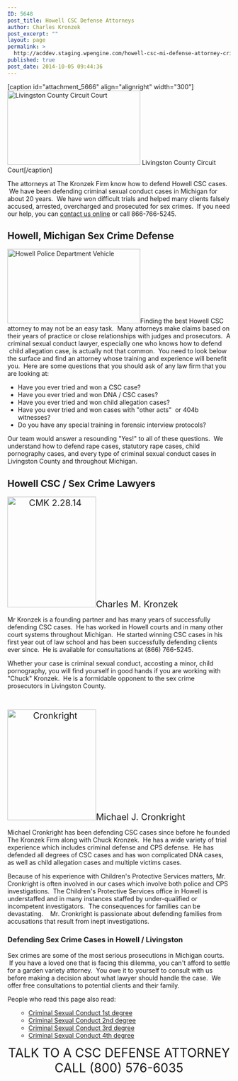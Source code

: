 ```yaml
---
ID: 5648
post_title: Howell CSC Defense Attorneys
author: Charles Kronzek
post_excerpt: ""
layout: page
permalink: >
  http://acddev.staging.wpengine.com/howell-csc-mi-defense-attorney-criminal-sexual-conduct-lawyer.html
published: true
post_date: 2014-10-05 09:44:36
---
```

[caption id="attachment_5666" align="alignright" width="300"]<a href="http://acddev.staging.wpengine.com/wp-content/uploads/2014/10/20140929_161342.jpg"><img class="wp-image-5666 size-medium" src="http://acddev.staging.wpengine.com/wp-content/uploads/2014/10/20140929_161342-300x168.jpg" alt="Livingston County Circuit Court" width="300" height="168" /></a> Livingston County Circuit Court[/caption]

The attorneys at The Kronzek Firm know how to defend Howell CSC cases.  We have been defending criminal sexual conduct cases in Michigan for about 20 years.  We have won difficult trials and helped many clients falsely accused, arrested, overcharged and prosecuted for sex crimes.  If you need our help, you can <a title="contact us online" href="http://acddev.staging.wpengine.com/contact-us.html">contact us online</a> or call 866-766-5245.
<h2>Howell, Michigan Sex Crime Defense</h2>
<a href="http://acddev.staging.wpengine.com/wp-content/uploads/2014/10/20140929_162154.jpg"><img class="alignleft wp-image-5669 size-medium" src="http://acddev.staging.wpengine.com/wp-content/uploads/2014/10/20140929_162154-300x168.jpg" alt="Howell Police Department Vehicle" width="300" height="168" /></a>Finding the best Howell CSC attorney to may not be an easy task.  Many attorneys make claims based on their years of practice or close relationships with judges and prosecutors.  A criminal sexual conduct lawyer, especially one who knows how to defend  child allegation case, is actually not that common.  You need to look below the surface and find an attorney whose training and experience will benefit you.  Here are some questions that you should ask of any law firm that you are looking at:
<ul>
	<li>Have you ever tried and won a CSC case?</li>
	<li>Have you ever tried and won DNA / CSC cases?</li>
	<li>Have you ever tried and won child allegation cases?</li>
	<li>Have you ever tried and won cases with "other acts"  or 404b witnesses?</li>
	<li>Do you have any special training in forensic interview protocols?</li>
</ul>
Our team would answer a resounding "Yes!" to all of these questions.  We understand how to defend rape cases, statutory rape cases, child pornography cases, and every type of criminal sexual conduct cases in Livingston County and throughout Michigan.
<h2>Howell CSC / Sex Crime Lawyers</h2>
<span style="text-align: center; font-size: 20px;"> <a href="http://acddev.staging.wpengine.com/wp-content/uploads/2014/03/CMK-2.28.14-e1411056356114.jpg"><img class="alignleft wp-image-2546" src="http://acddev.staging.wpengine.com/wp-content/uploads/2014/03/CMK-2.28.14-240x300.jpg" alt="CMK 2.28.14" width="200" height="250" /></a>Charles M. Kronzek</span>

Mr Kronzek is a founding partner and has many years of successfully defending CSC cases.  He has worked in Howell courts and in many other court systems throughout Michigan.  He started winning CSC cases in his first year out of law school and has been successfully defending clients ever since.  He is available for consultations at (866) 766-5245.

Whether your case is criminal sexual conduct, accosting a minor, child pornography, you will find yourself in good hands if you are working with "Chuck" Kronzek.  He is a formidable opponent to the sex crime prosecutors in Livingston County.

&nbsp;

<span style="text-align: center; font-size: 20px;"> <a href="http://acddev.staging.wpengine.com/wp-content/uploads/2014/10/Cronkright-e1412519332380.png"><img class="alignright wp-image-5662" src="http://acddev.staging.wpengine.com/wp-content/uploads/2014/10/Cronkright-e1412519332380.png" alt="Cronkright" width="200" height="250" /></a>Michael J. Cronkright</span>

Michael Cronkright has been defending CSC cases since before he founded The Kronzek Firm along with Chuck Kronzek.  He has a wide variety of trial experience which includes criminal defense and CPS defense.  He has defended all degrees of CSC cases and has won complicated DNA cases, as well as child allegation cases and multiple victims cases.

Because of his experience with Children's Protective Services matters, Mr. Cronkright is often involved in our cases which involve both police and CPS investigations.  The Children's Protective Services office in Howell is understaffed and in many instances staffed by under-qualified or incompetent investigators.  The consequences for families can be devastating.    Mr. Cronkright is passionate about defending families from accusations that result from inept investigations.
<h3>Defending Sex Crime Cases in Howell / Livingston</h3>
Sex crimes are some of the most serious prosecutions in Michigan courts.  If you have a loved one that is facing this dilemma, you can't afford to settle for a garden variety attorney.  You owe it to yourself to consult with us before making a decision about what lawyer should handle the case.  We offer free consultations to potential clients and their family.

People who read this page also read:
<ul>
<ul>
	<li><a title="First Degree CSC" href="http://acddev.staging.wpengine.com/first-degree-csc.html">Criminal Sexual Conduct 1st degree</a></li>
	<li><a title="Second Degree CSC" href="http://acddev.staging.wpengine.com/second-degree-csc.html">Criminal Sexual Conduct 2nd degree</a></li>
	<li><a title="Third Degree CSC" href="http://acddev.staging.wpengine.com/third-degree-csc.html">Criminal Sexual Conduct 3rd degree</a></li>
	<li><a title="Fourth Degree CSC" href="http://acddev.staging.wpengine.com/fourth-degree-csc.html">Criminal Sexual Conduct 4th degree</a></li>
</ul>
</ul>
<center><span style="font-size: 200%;">
TALK TO A CSC DEFENSE ATTORNEY
CALL (800) 576-6035</span></center>&nbsp;
